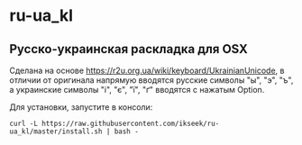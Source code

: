 # ru-ua_kl
## Русско-украинская раскладка для OSX
Сделана на основе https://r2u.org.ua/wiki/keyboard/UkrainianUnicode, в отличии от оригинала напрямую вводятся русские символы "ы", "э", "ъ", а украинские символы "і", "є", "ї", "ґ" вводятся с нажатым Option.

Для установки, запустите в консоли:

`curl -L https://raw.githubusercontent.com/ikseek/ru-ua_kl/master/install.sh | bash -`
